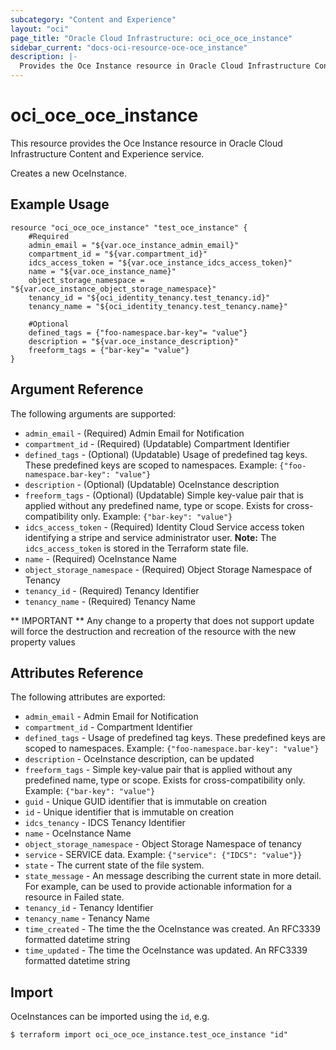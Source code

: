 ```yaml
---
subcategory: "Content and Experience"
layout: "oci"
page_title: "Oracle Cloud Infrastructure: oci_oce_oce_instance"
sidebar_current: "docs-oci-resource-oce-oce_instance"
description: |-
  Provides the Oce Instance resource in Oracle Cloud Infrastructure Content and Experience service
---
```


# oci_oce_oce_instance
This resource provides the Oce Instance resource in Oracle Cloud Infrastructure Content and Experience service.

Creates a new OceInstance.


## Example Usage

```hcl
resource "oci_oce_oce_instance" "test_oce_instance" {
	#Required
	admin_email = "${var.oce_instance_admin_email}"
	compartment_id = "${var.compartment_id}"
	idcs_access_token = "${var.oce_instance_idcs_access_token}"
	name = "${var.oce_instance_name}"
	object_storage_namespace = "${var.oce_instance_object_storage_namespace}"
	tenancy_id = "${oci_identity_tenancy.test_tenancy.id}"
	tenancy_name = "${oci_identity_tenancy.test_tenancy.name}"

	#Optional
	defined_tags = {"foo-namespace.bar-key"= "value"}
	description = "${var.oce_instance_description}"
	freeform_tags = {"bar-key"= "value"}
}
```

## Argument Reference

The following arguments are supported:

* `admin_email` - (Required) Admin Email for Notification
* `compartment_id` - (Required) (Updatable) Compartment Identifier
* `defined_tags` - (Optional) (Updatable) Usage of predefined tag keys. These predefined keys are scoped to namespaces. Example: `{"foo-namespace.bar-key": "value"}` 
* `description` - (Optional) (Updatable) OceInstance description
* `freeform_tags` - (Optional) (Updatable) Simple key-value pair that is applied without any predefined name, type or scope. Exists for cross-compatibility only. Example: `{"bar-key": "value"}` 
* `idcs_access_token` - (Required) Identity Cloud Service access token identifying a stripe and service administrator user. 
        **Note:** The `idcs_access_token` is stored in the Terraform state file.
* `name` - (Required) OceInstance Name
* `object_storage_namespace` - (Required) Object Storage Namespace of Tenancy
* `tenancy_id` - (Required) Tenancy Identifier
* `tenancy_name` - (Required) Tenancy Name


** IMPORTANT **
Any change to a property that does not support update will force the destruction and recreation of the resource with the new property values

## Attributes Reference

The following attributes are exported:

* `admin_email` - Admin Email for Notification
* `compartment_id` - Compartment Identifier
* `defined_tags` - Usage of predefined tag keys. These predefined keys are scoped to namespaces. Example: `{"foo-namespace.bar-key": "value"}` 
* `description` - OceInstance description, can be updated
* `freeform_tags` - Simple key-value pair that is applied without any predefined name, type or scope. Exists for cross-compatibility only. Example: `{"bar-key": "value"}` 
* `guid` - Unique GUID identifier that is immutable on creation
* `id` - Unique identifier that is immutable on creation
* `idcs_tenancy` - IDCS Tenancy Identifier
* `name` - OceInstance Name
* `object_storage_namespace` - Object Storage Namespace of tenancy
* `service` - SERVICE data. Example: `{"service": {"IDCS": "value"}}` 
* `state` - The current state of the file system.
* `state_message` - An message describing the current state in more detail. For example, can be used to provide actionable information for a resource in Failed state.
* `tenancy_id` - Tenancy Identifier
* `tenancy_name` - Tenancy Name
* `time_created` - The time the the OceInstance was created. An RFC3339 formatted datetime string
* `time_updated` - The time the OceInstance was updated. An RFC3339 formatted datetime string

## Import

OceInstances can be imported using the `id`, e.g.

```
$ terraform import oci_oce_oce_instance.test_oce_instance "id"
```

